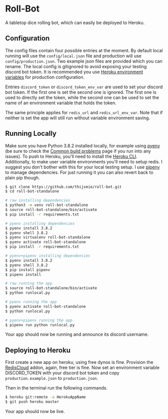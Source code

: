 # Roll-Bot

A tabletop dice rolling bot, which can easily be deployed to Heroku.

## Configuration

The config files contain four possible entries at the moment. By default local running will use the `config/local.json` file and production will use `config/production.json`. Two example json files are provided which you can rename. The local config is gitignored to avoid exposing your testing discord bot token. It is recommended you use [Heroku environment variables](https://devcenter.heroku.com/articles/config-vars) for production configuration.

Entries `discord_token` or `discord_token_env_var` are used to set your discord bot token. If the first one is set the second one is ignored. The first one is used to directly set the token, while the second one can be used to set the name of an environment variable that holds the token.

The same principle applies for `redis_url` and `redis_url_env_var`. Note that if neither is set the app will still run without variable environment saving.

## Running Locally

Make sure you have Python 3.8.2 installed locally, for example using [pyenv](https://github.com/pyenv/pyenv-installer) (be sure to check the [Common build problems](https://github.com/pyenv/pyenv/wiki/common-build-problems) page if you run into any issues). To push to Heroku, you'll need to install the [Heroku CLI](https://devcenter.heroku.com/articles/heroku-cli). Additionally, to make user variable environments you'll need to setup redis. I suggest you don't bother with this for your local testing setup. I use [pipenv](https://pipenv-fork.readthedocs.io/en/latest/) to manage dependencies. For just running it you can also revert back to plain pip though.

```sh
$ git clone https://github.com/thijsmie/roll-bot.git
$ cd roll-bot-standalone

# raw installing dependencies
$ python3 -m venv roll-bot-standalone
$ source roll-bot-standalone/bin/activate
$ pip install -r requirements.txt

# pyenv installing dependencies
$ pyenv install 3.8.2
$ pyenv shell 3.8.2
$ pyenv virtualenv roll-bot-standalone
$ pyenv activate roll-bot-standalone
$ pip install -r requirements.txt

# pyenv+pipenv installing dependencies
$ pyenv install 3.8.2
$ pyenv shell 3.8.2
$ pip install pipenv
$ pipenv install

# raw running the app
$ source roll-bot-standalone/bin/activate
$ python runlocal.py

# pyenv running the app
$ pyenv activate roll-bot-standalone
$ python runlocal.py

# pyenv+pipenv running the app
$ pipenv run python runlocal.py
```

Your app should now be running and announce its discord username.

## Deploying to Heroku

First create a new app on heroku, using free dynos is fine. Provision the [RedisCloud](https://elements.heroku.com/addons/rediscloud) addon, again, free tier is fine. Now set an environment variable DISCORD_TOKEN with your discord bot token and copy `production.example.json` to `production.json`.

Then in the terminal run the following commands.

```sh
$ heroku git:remote -a HerokuAppName 
$ git push heroku master
```

Your app should now be live.